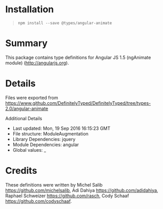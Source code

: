 # Installation
> `npm install --save @types/angular-animate`

# Summary
This package contains type definitions for Angular JS 1.5 (ngAnimate module) (http://angularjs.org).

# Details
Files were exported from https://www.github.com/DefinitelyTyped/DefinitelyTyped/tree/types-2.0/angular-animate

Additional Details
 * Last updated: Mon, 19 Sep 2016 16:15:23 GMT
 * File structure: ModuleAugmentation
 * Library Dependencies: jquery
 * Module Dependencies: angular
 * Global values: _

# Credits
These definitions were written by Michel Salib <https://github.com/michelsalib>, Adi Dahiya <https://github.com/adidahiya>, Raphael Schweizer <https://github.com/rasch>, Cody Schaaf <https://github.com/codyschaaf>.
